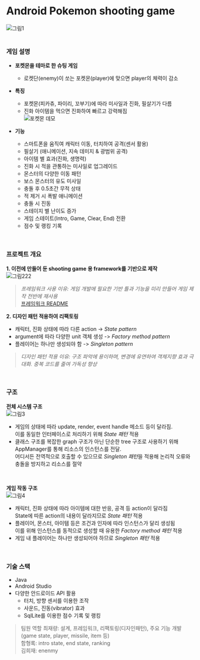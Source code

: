 # Android Pokemon shooting game
![그림1](https://user-images.githubusercontent.com/55947154/113499521-8c14e000-9551-11eb-839a-2732f3c40470.png)   
<br>

### 게임 설명
- **포켓몬을 테마로 한 슈팅 게임**   
  - 로켓단(enemy)이 쏘는 포켓몬(player)에 맞으면 player의 체력이 감소   
- **특징**
  - 포켓몬(피카츄, 파이리, 꼬부기)에 따라 미사일과 진화, 필살기가 다름
  - 진화 아이템을 먹으면 진화하여 빠르고 강력해짐   
![포켓몬 데모](https://user-images.githubusercontent.com/55947154/113508355-84bdf880-958a-11eb-91ba-09a8052ed038.gif)   

 - **기능**   
    - 스마트폰을 움직여 캐릭터 이동, 터치하여 공격(센서 활용)
    - 필살기 (애니메이션, 지속 데미지 & 광범위 공격)   
    - 아이템 별 효과(진화, 생명력)      
    - 진화 시 적을 관통하는 미사일로 업그레이드   
    - 몬스터의 다양한 이동 패턴    
    - 보스 몬스터의 유도 미사일  
    - 충돌 후 0.5초간 무적 상태  
    - 적 제거 시 폭발 애니메이션   
    - 충돌 시 진동      
    - 스테이지 별 난이도 증가   
    - 게임 스테이트(Intro, Game, Clear, End) 전환
    - 점수 및 랭킹 기록   
<br>

### 프로젝트 개요
**1. 이전에 만들어 둔 shooting game 용 framework를 기반으로 제작**   
 ![그림222](https://user-images.githubusercontent.com/55947154/113499722-23c6fe00-9553-11eb-8bfe-0b76400ae98b.png)   
 >*프레임워크 사용 이유: 게임 개발에 필요한 기반 틀과 기능을 미리 만들어 게임 제작 전반에 재사용*   
[프레임워크 README](https://github.com/cjl0701/GameFramework/blob/master/README.md "github link")   
   

**2. 디자인 패턴 적용하여 리팩토링**   
  - 캐릭터, 진화 상태에 따라 다른 action -> *State pattern*   
  - argument에 따라 다양한 unit 객체 생성 -> *Factory method pattern*   
  - 플레이어는 하나만 생성되야 함 -> *Singleton pattern*   
 >*디자인 패턴 적용 이유: 구조 파악에 용이하며, 변경에 유연하여 객체지향 효과 극대화. 중복 코드를 줄여 가독성 향상*
<br>


### 구조
**전체 시스템 구조**   
![그림3](https://user-images.githubusercontent.com/55947154/113500653-b1f2b280-955a-11eb-89c1-c4fe64f50288.png)   
  - 게임의 상태에 따라 update, render, event handle 메소드 등이 달라짐.   
이를 동일한 인터페이스로 처리하기 위해 *State 패턴* 적용
  - 클래스 구조를 복잡한 graph 구조가 아닌 단순한 tree 구조로 사용하기 위해 AppManager를 통해 리소스의 인스턴스를 전달.    
어디서든 전역적으로 호출할 수 있으므로 *Singleton 패턴*을 적용해 논리적 오류와 충돌을 방지하고 리소스를 절약


<br>

**게임 작동 구조**   
![그림4](https://user-images.githubusercontent.com/55947154/113500657-b4eda300-955a-11eb-850d-afd78e9191e4.png)   
  - 캐릭터, 진화 상태에 따라 아이템에 대한 반응, 공격 등 action이 달라짐    
State에 따른 action의 내용이 달라지므로 *State 패턴* 적용   
  - 플레이어, 몬스터, 아이템 등은 조건과 인자에 따라 인스턴스가 달리 생성됨   
이를 위해 인스턴스를 동적으로 생성할 때 유용한 *Factory method 패턴* 적용   
  - 게임 내 플레이어는 하나만 생성되어야 하므로 *Singleton 패턴* 적용   

<br>  

### 기술 스택
- Java
- Android Studio
- 다양한 안드로이드 API 활용
  - 터치, 방향 센서를 이용한 조작
  - 사운드, 진동(vibrator) 효과
  - SqlLite를 이용한 점수 기록 및 랭킹


> 팀원 역할
  > 최재량: 설계, 프레임워크, 리팩토링(디자인패턴), 주요 기능 개발(game state, player, missile, item 등)   
  > 함형록: intro state, end state, ranking   
  > 김희재: enenmy   
     
    
